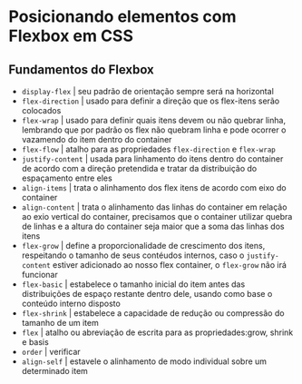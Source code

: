 # Posicionando elementos com Flexbox em CSS

## Fundamentos do Flexbox

- `display-flex` | seu padrão de orientação sempre será na horizontal
- `flex-direction` | usado para definir a direção que os flex-itens serão colocados
- `flex-wrap` | usado para definir quais itens devem ou não quebrar linha, lembrando que por padrão os flex não quebram linha e pode ocorrer o vazamendo do item dentro do container
- `flex-flow` | atalho para as propriedades ``flex-direction`` e `flex-wrap`
- `justify-content` | usada para linhamento do itens dentro do container de acordo com a direção pretendida e tratar da distribuição do espaçamento entre eles
- `align-items` | trata o alinhamento dos flex itens de acordo com eixo do container
- `align-content` | trata o alinhamento das linhas do container em relação ao exio vertical do container, precisamos que o container utilizar quebra de linhas e a altura do container seja maior que a soma das linhas dos itens
- `flex-grow` | define a proporcionalidade de crescimento dos itens, respeitando o tamanho de seus contéudos internos, caso o `justify-content` estiver adicionado ao nosso flex container, o `flex-grow` não irá funcionar
- `flex-basic` | estabelece o tamanho inicial do item antes das distribuições de espaço restante dentro dele, usando como base o conteúdo interno disposto
- `flex-shrink` | estabelece a capacidade de redução ou compressão do tamanho de um item
- `flex` | atalho ou abreviação de escrita para as propriedades:grow, shrink e basis
- `order` | verificar
- `align-self` | estavele o alinhamento de modo individual sobre um determinado item
